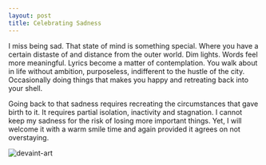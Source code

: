 ```yaml
---
layout: post
title: Celebrating Sadness
---
```

I miss being sad. That state of mind is something special. Where you have a certain distaste of and distance from the outer world. 
Dim lights. Words feel more meaningful. Lyrics become a matter of contemplation. You walk about in life without ambition, purposeless, indifferent to the hustle of the city. 
Occasionally doing things that makes you happy and retreating back into your shell.

Going back to that sadness requires recreating the circumstances that gave birth to it. 
It requires partial isolation, inactivity and stagnation. I cannot keep my sadness for the risk of losing more important things.
Yet, I will welcome it with a warm smile time and again provided it agrees on not overstaying.

![devaint-art](https://images-wixmp-ed30a86b8c4ca887773594c2.wixmp.com/f/9ba9cc39-a08f-4b3a-9ef1-721e42032111/dbznvbr-09e1ea7c-a995-4e06-9e2c-7718932e702e.jpg/v1/fill/w_1024,h_613,q_75,strp/_109__early_morning_walks_to_college_in_autmn__by_omario2d_dbznvbr-fullview.jpg?token=eyJ0eXAiOiJKV1QiLCJhbGciOiJIUzI1NiJ9.eyJzdWIiOiJ1cm46YXBwOjdlMGQxODg5ODIyNjQzNzNhNWYwZDQxNWVhMGQyNmUwIiwiaXNzIjoidXJuOmFwcDo3ZTBkMTg4OTgyMjY0MzczYTVmMGQ0MTVlYTBkMjZlMCIsIm9iaiI6W1t7ImhlaWdodCI6Ijw9NjEzIiwicGF0aCI6IlwvZlwvOWJhOWNjMzktYTA4Zi00YjNhLTllZjEtNzIxZTQyMDMyMTExXC9kYnpudmJyLTA5ZTFlYTdjLWE5OTUtNGUwNi05ZTJjLTc3MTg5MzJlNzAyZS5qcGciLCJ3aWR0aCI6Ijw9MTAyNCJ9XV0sImF1ZCI6WyJ1cm46c2VydmljZTppbWFnZS5vcGVyYXRpb25zIl19.GZRUo-4GkOoET9DrcrFz5LWdtlShoPZkFMZj5N4ro6M)
